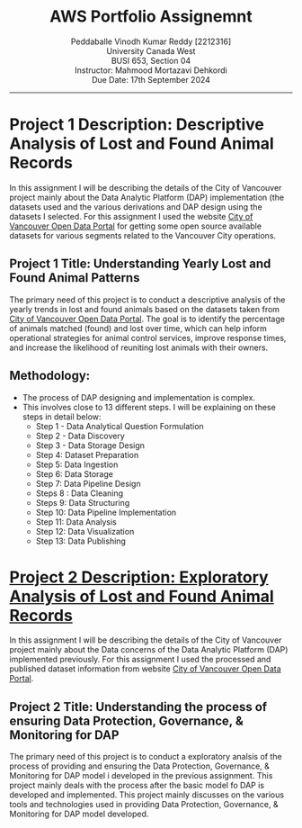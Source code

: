 <h1 align="center">AWS Portfolio Assignemnt</h1>
<p align="center">
Peddaballe Vinodh Kumar Reddy [2212316] <br>
University Canada West<br>
BUSI 653, Section 04<br>
Instructor: Mahmood Mortazavi Dehkordi<br>
Due Date: 17th September 2024<br>
</p>

___
# Project 1 Description: Descriptive Analysis of Lost and Found Animal Records
In this assignment I will be describing the details of the City of Vancouver project mainly about the Data Analytic Platform (DAP) implementation (the datasets used and the various derivations and DAP design using the datasets I selected. For this assignment I used the website [City of Vancouver Open Data Portal](https://opendata.vancouver.ca/explore/dataset/animal-control-inventory-lost-and-found/export/?disjunctive.breed&disjunctive.color&sort=date&refine.date=2023) for getting some open source available datasets for various segments related to the Vancouver City operations.
## Project 1 Title: Understanding Yearly Lost and Found Animal Patterns
The primary need of this project is to conduct a descriptive analysis of the yearly trends in lost and found animals based on the datasets taken from [City of Vancouver Open Data Portal](https://opendata.vancouver.ca/explore/dataset/animal-control-inventory-lost-and-found/export/?disjunctive.breed&disjunctive.color&sort=date&refine.date=2023). The goal is to identify the percentage of animals matched (found) and lost over time, which can help inform operational strategies for animal control services, improve response times, and increase the likelihood of reuniting lost animals with their owners.
## Methodology:
* The process of DAP designing and implementation is complex.
* This involves close to 13 different steps. I will be explaining on these steps in detail below:
  * Step 1 - Data Analytical Question Formulation
  * Step 2 - Data Discovery
  * Step 3 - Data Storage Design
  * Step 4: Dataset Preparation
  * Step 5: Data Ingestion
  * Step 6: Data Storage
  * Step 7: Data Pipeline Design
  * Steps 8 : Data Cleaning
  * Steps 9: Data Structuring
  * Step 10: Data Pipeline Implementation
  * Step 11: Data Analysis
  * Step 12: Data Visualization
  * Step 13: Data Publishing
# [Project 2 Description: Exploratory Analysis of Lost and Found Animal Records](https://busi-653-codes.github.io/City-of-Vancouver-DAP-Project-Part-2-Peddaballe-Vinodh-Kumar-Reddy/)
In this assignment I will be describing the details of the City of Vancouver project mainly about the Data concerns of the Data Analytic Platform (DAP) implemented previously. For this assignment I used the processed and published dataset information from website [City of Vancouver Open Data Portal](https://opendata.vancouver.ca/explore/dataset/animal-control-inventory-lost-and-found/export/?disjunctive.breed&disjunctive.color&sort=date&refine.date=2023).
## Project 2 Title: Understanding the process of ensuring Data Protection, Governance, & Monitoring for DAP
The primary need of this project is to conduct a exploratory analsis of the process of providing and ensuring the Data Protection, Governance, & Monitoring for DAP model i developed in the previous assignment. This project mainly deals with the process after the basic model fo DAP is developed and implemented. This project mainly discusses on the various tools and technologies used in providing Data Protection, Governance, & Monitoring for DAP model developed.
